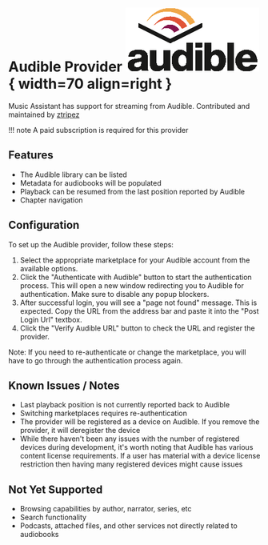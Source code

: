 # Audible Provider ![Preview image](../assets/icons/audible-icon.png){ width=70 align=right }

Music Assistant has support for streaming from Audible. Contributed and maintained by [ztripez](https://github.com/ztripez)

!!! note
    A paid subscription is required for this provider

## Features

- The Audible library can be listed
- Metadata for audiobooks will be populated
- Playback can be resumed from the last position reported by Audible
- Chapter navigation

## Configuration

To set up the Audible provider, follow these steps:

1. Select the appropriate marketplace for your Audible account from the available options.
2. Click the "Authenticate with Audible" button to start the authentication process. This will open a new window redirecting you to Audible for authentication. Make sure to disable any popup blockers.
3. After successful login, you will see a "page not found" message. This is expected. Copy the URL from the address bar and paste it into the "Post Login Url" textbox.
4. Click the "Verify Audible URL" button to check the URL and register the provider.

Note: If you need to re-authenticate or change the marketplace, you will have to go through the authentication process again.

## Known Issues / Notes

- Last playback position is not currently reported back to Audible
- Switching marketplaces requires re-authentication
- The provider will be registered as a device on Audible. If you remove the provider, it will deregister the device
- While there haven't been any issues with the number of registered devices during development, it's worth noting that Audible has various content license requirements. If a user has material with a device license restriction then having many registered devices might cause issues

## Not Yet Supported

- Browsing capabilities by author, narrator, series, etc
- Search functionality
- Podcasts, attached files, and other services not directly related to audiobooks
